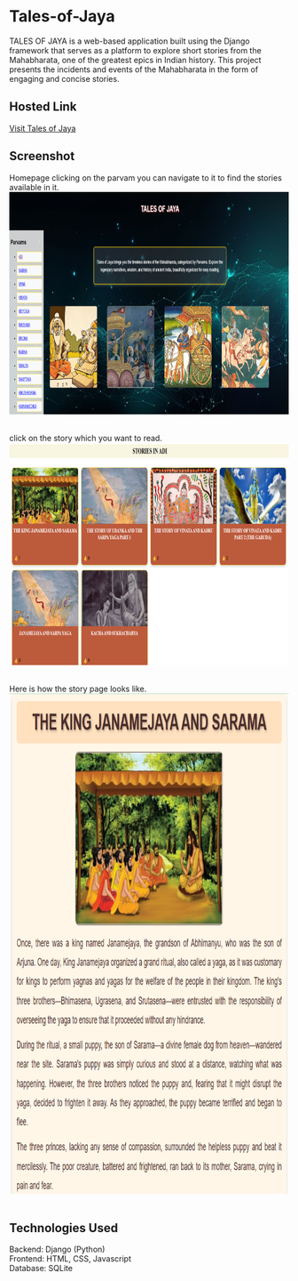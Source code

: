 # Tales-of-Jaya
TALES OF JAYA is a web-based application built using the Django framework that serves as a platform to explore short stories from the Mahabharata, one of the greatest epics in Indian history. This project presents the incidents and events of the Mahabharata in the form of engaging and concise stories.

## Hosted Link
[Visit Tales of Jaya](https://talesofjaya.pythonanywhere.com/)

## Screenshot
Homepage
clicking on the parvam you can navigate to it to find the stories available in it.
<img src="screenshots/Screenshot 2025-03-05 190901.png" alt="Screenshot of the project" width="800" height="400"><br/><br/>

click on the story which you want to read.
<img src="screenshots/Screenshot 2025-03-05 190934.png" alt="Screenshot of the project" width="800" height = "400"><br/><br/>

Here is how the story page looks like.
<img src="screenshots/Screenshot 2025-03-05 190952.png" alt="Screenshot of the project" width="800" height = "900"><br/><br/>

## Technologies Used
Backend: Django (Python)<br> 
Frontend: HTML, CSS, Javascript <br> 
Database: SQLite




